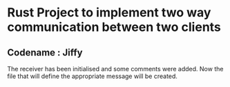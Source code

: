 # Rust Project to implement two way communication between two clients

## Codename : Jiffy

The receiver has been initialised and some comments were added.
Now the file that will define the appropriate message will be created.